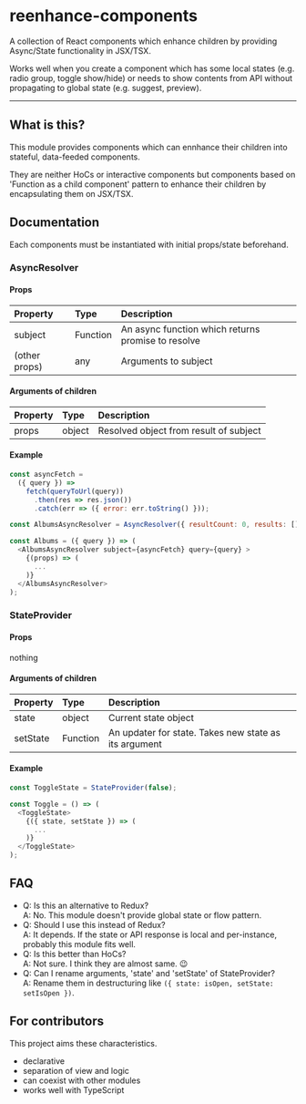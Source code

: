 reenhance-components
============

A collection of React components which enhance children by providing Async/State functionality in JSX/TSX.

Works well when you create a component which has some local states (e.g. radio group, toggle show/hide) or needs to show contents from API without propagating to global state (e.g. suggest, preview).

---

## What is this?

This module provides components which can ennhance their children into stateful, data-feeded components.

They are neither HoCs or interactive components but components based on 'Function as a child component' pattern to enhance their children by encapsulating them on JSX/TSX.

## Documentation

Each components must be instantiated with initial props/state beforehand.

### AsyncResolver

#### Props

| Property | Type | Description |
|:---|:---|:---|
| subject | Function | An async function which returns promise to resolve |
| (other props) | any | Arguments to subject |

#### Arguments of children

| Property | Type | Description |
|:---|:---|:---|
| props | object | Resolved object from result of subject |

#### Example

```js
const asyncFetch =
  ({ query }) =>
    fetch(queryToUrl(query))
      .then(res => res.json())
      .catch(err => ({ error: err.toString() }));

const AlbumsAsyncResolver = AsyncResolver({ resultCount: 0, results: [] });

const Albums = ({ query }) => (
  <AlbumsAsyncResolver subject={asyncFetch} query={query} >
    {(props) => (
      ...
    )}
  </AlbumsAsyncResolver>
);
```

### StateProvider

#### Props

nothing

#### Arguments of children

| Property | Type | Description |
|:---|:---|:---|
| state | object | Current state object |
| setState | Function | An updater for state. Takes new state as its argument |

#### Example

```js
const ToggleState = StateProvider(false);

const Toggle = () => (
  <ToggleState>
    {({ state, setState }) => (
      ...
    )}
  </ToggleState>
);
```

## FAQ

- Q: Is this an alternative to Redux?  
A: No. This module doesn't provide global state or flow pattern.
- Q: Should I use this instead of Redux?  
A: It depends. If the state or API response is local and per-instance, probably this module fits well.
- Q: Is this better than HoCs?  
A: Not sure. I think they are almost same. 😉
- Q: Can I rename arguments, 'state' and 'setState' of StateProvider?  
A: Rename them in destructuring like `({ state: isOpen, setState: setIsOpen })`.

## For contributors

This project aims these characteristics.

* declarative
* separation of view and logic
* can coexist with other modules
* works well with TypeScript
